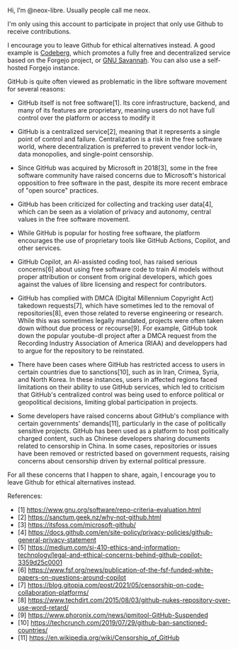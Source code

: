 Hi, I’m @neox-libre. Usually people call me neox.

I'm only using this account to participate in project that only use Github to receive contributions.

I encourage you to leave Github for ethical alternatives instead. A good example is [Codeberg](https://codeberg.org), which promotes a fully free and decentralized
service based on the Forgejo project, or [GNU Savannah](https://savannah.gnu.org). You can also use a self-hosted Forgejo instance.

GitHub is quite often viewed as problematic in the libre software movement for several reasons:

- GitHub itself is not free software[1]. Its core infrastructure, backend, and many of its features are proprietary, meaning users do not have full control over the platform or access to modify it

- GitHub is a centralized service[2], meaning that it represents a single point of control and failure. Centralization is a risk in the free software world, where decentralization is preferred to
  prevent vendor lock-in, data monopolies, and single-point censorship.

- Since GitHub was acquired by Microsoft in 2018[3], some in the free software community have raised concerns due to Microsoft's historical opposition to free software in the past, despite its more recent embrace of "open source" practices.

- GitHub has been criticized for collecting and tracking user data[4], which can be seen as a violation of privacy and autonomy, central values in the free software movement.

- While GitHub is popular for hosting free software, the platform encourages the use of proprietary tools like GitHub Actions, Copilot, and other services.

- GitHub Copilot, an AI-assisted coding tool, has raised serious concerns[6] about using free software code to train AI models without proper attribution or consent from original developers, which goes against the values of libre licensing and respect for contributors.

- GitHub has complied with DMCA (Digital Millennium Copyright Act) takedown requests[7], which have sometimes led to the removal of repositories[8], even those related to reverse engineering or research. While this was sometimes legally mandated, projects were often taken down without due process or recourse[9]. For example, GitHub took down the popular youtube-dl project after a DMCA request from the Recording Industry Association of America (RIAA) and developpers had to argue for the repository to be reinstated.

- There have been cases where GitHub has restricted access to users in certain countries due to sanctions[10], such as in Iran, Crimea, Syria, and North Korea. In these instances, users in affected regions faced limitations on their ability to use GitHub services, which led to criticism that GitHub's centralized control was being used to enforce political or geopolitical decisions, limiting global participation in projects.

- Some developers have raised concerns about GitHub's compliance with certain governments' demands[11], particularly in the case of politically sensitive projects. GitHub has been used as a platform to host politically charged content, such as Chinese developers sharing documents related to censorship in China. In some cases, repositories or issues have been removed or restricted based on government requests, raising concerns about censorship driven by external political pressure.

For all these concerns that I happen to share, again, I encourage you to leave Github for ethical alternatives instead.


References:
- [1] https://www.gnu.org/software/repo-criteria-evaluation.html
- [2] https://sanctum.geek.nz/why-not-github.html
- [3] https://itsfoss.com/microsoft-github/
- [4] https://docs.github.com/en/site-policy/privacy-policies/github-general-privacy-statement
- [5] https://medium.com/si-410-ethics-and-information-technology/legal-and-ethical-concerns-behind-github-copilot-3359d25c0001
- [6] https://www.fsf.org/news/publication-of-the-fsf-funded-white-papers-on-questions-around-copilot
- [7] https://blog.gitopia.com/post/2021/05/censorship-on-code-collaboration-platforms/
- [8] https://www.techdirt.com/2015/08/03/github-nukes-repository-over-use-word-retard/
- [9] https://www.phoronix.com/news/ipmitool-GitHub-Suspended
- [10] https://techcrunch.com/2019/07/29/github-ban-sanctioned-countries/
- [11] https://en.wikipedia.org/wiki/Censorship_of_GitHub

